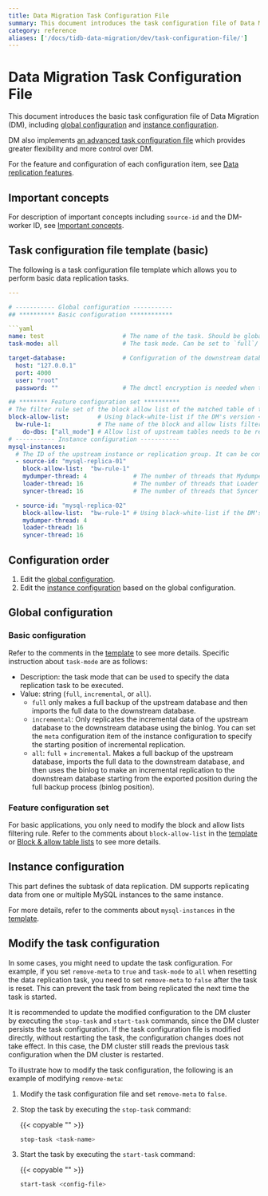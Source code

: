 ```yaml
---
title: Data Migration Task Configuration File
summary: This document introduces the task configuration file of Data Migration.
category: reference
aliases: ['/docs/tidb-data-migration/dev/task-configuration-file/']
---
```


# Data Migration Task Configuration File

This document introduces the basic task configuration file of Data Migration (DM), including [global configuration](#global-configuration) and [instance configuration](#instance-configuration).

DM also implements [an advanced task configuration file](task-configuration-file-full.md) which provides greater flexibility and more control over DM.

For the feature and configuration of each configuration item, see [Data replication features](feature-overview.md).

## Important concepts

For description of important concepts including `source-id` and the DM-worker ID, see [Important concepts](config-overview.md#important-concepts).

## Task configuration file template (basic)

The following is a task configuration file template which allows you to perform basic data replication tasks.

```yaml
---

# ----------- Global configuration -----------
## ********** Basic configuration ************

```yaml
name: test                      # The name of the task. Should be globally unique.
task-mode: all                  # The task mode. Can be set to `full`/`incremental`/`all`.

target-database:                # Configuration of the downstream database instance.
  host: "127.0.0.1"
  port: 4000
  user: "root"
  password: ""                  # The dmctl encryption is needed when the password is not empty.

## ******** Feature configuration set **********
# The filter rule set of the block allow list of the matched table of the upstream database instance.
block-allow-list:        # Using black-white-list if the DM's version <= v2.0.0-beta.2.
  bw-rule-1:             # The name of the block and allow lists filtering rule of the table matching the upstream database instance.
    do-dbs: ["all_mode"] # Allow list of upstream tables needs to be replicated.
# ----------- Instance configuration -----------
mysql-instances:
  # The ID of the upstream instance or replication group. It can be configured by referring to the `source-id` in the `dm-master.toml` file.
  - source-id: "mysql-replica-01"
    block-allow-list:  "bw-rule-1"
    mydumper-thread: 4             # The number of threads that Mydumper uses for dumping data.
    loader-thread: 16              # The number of threads that Loader uses for loading data.
    syncer-thread: 16              # The number of threads that Syncer uses for replicating incremental data.

  - source-id: "mysql-replica-02"
    block-allow-list:  "bw-rule-1" # Using black-white-list if the DM's version <= v2.0.0-beta.2.
    mydumper-thread: 4
    loader-thread: 16
    syncer-thread: 16
```

## Configuration order

1. Edit the [global configuration](#global-configuration).
2. Edit the [instance configuration](#instance-configuration) based on the global configuration.

## Global configuration

### Basic configuration

Refer to the comments in the [template](#task-configuration-file-template-basic) to see more details. Specific instruction about `task-mode` are as follows:

- Description: the task mode that can be used to specify the data replication task to be executed.
- Value: string (`full`, `incremental`, or `all`).
    - `full` only makes a full backup of the upstream database and then imports the full data to the downstream database.
    - `incremental`: Only replicates the incremental data of the upstream database to the downstream database using the binlog. You can set the `meta` configuration item of the instance configuration to specify the starting position of incremental replication.
    - `all`: `full` + `incremental`. Makes a full backup of the upstream database, imports the full data to the downstream database, and then uses the binlog to make an incremental replication to the downstream database starting from the exported position during the full backup process (binlog position).

### Feature configuration set

For basic applications, you only need to modify the block and allow lists filtering rule. Refer to the comments about `block-allow-list` in the [template](#task-configuration-file-template-basic) or [Block & allow table lists](feature-overview.md#block--allow-table-lists) to see more details.

## Instance configuration

This part defines the subtask of data replication. DM supports replicating data from one or multiple MySQL instances to the same instance.

For more details, refer to the comments about `mysql-instances` in the [template](#task-configuration-file-template-basic).

## Modify the task configuration

In some cases, you might need to update the task configuration. For example, if you set `remove-meta` to `true` and `task-mode` to `all` when resetting the data replication task, you need to set `remove-meta` to `false` after the task is reset. This can prevent the task from being replicated the next time the task is started.

It is recommended to update the modified configuration to the DM cluster by executing the `stop-task` and `start-task` commands, since the DM cluster persists the task configuration. If the task configuration file is modified directly, without restarting the task, the configuration changes does not take effect. In this case, the DM cluster still reads the previous task configuration when the DM cluster is restarted.

To illustrate how to modify the task configuration, the following is an example of modifying `remove-meta`:

1. Modify the task configuration file and set `remove-meta` to `false`.

2. Stop the task by executing the `stop-task` command:

    {{< copyable "" >}}

    ```bash
    stop-task <task-name>
    ```

3. Start the task by executing the `start-task` command:

    {{< copyable "" >}}

    ```bash
    start-task <config-file>
    ```

